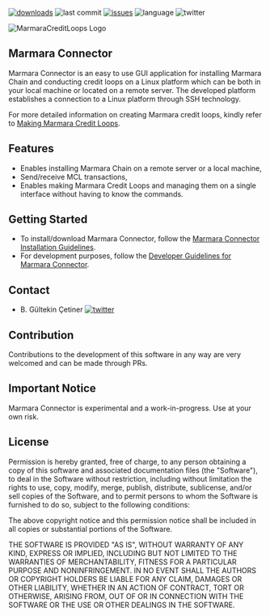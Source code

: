[![downloads](https://img.shields.io/github/downloads/marmarachain/marmara-connector/total?color=brightgreen&style=plastic)]()
![last commit](https://img.shields.io/github/last-commit/marmarachain/marmara-connector?color=blue)
[![issues](https://img.shields.io/github/issues/marmarachain/marmara-connector?color=yellow)](https://github.com/marmarachain/marmara-connector/issues)
![language](https://img.shields.io/github/languages/top/marmarachain/marmara-connector)
![twitter](https://img.shields.io/twitter/follow/marmarachain?label=marmarachain&style=social)

![MarmaraCreditLoops Logo](https://raw.githubusercontent.com/marmarachain/marmara/master/MCL-Logo.png "Marmara Credit Loops Logo")

## Marmara Connector
Marmara Connector is an easy to use GUI application for installing Marmara Chain and conducting credit loops on a Linux platform which can be both in your local machine or located on a remote server. 
The developed platform establishes a connection to a Linux platform through SSH technology.

For more detailed information on creating Marmara credit loops, kindly refer to [Making Marmara Credit Loops](https://github.com/marmarachain/marmara/wiki/How-to-make-Marmara-Credit-Loops?). 

## Features
- Enables installing Marmara Chain on a remote server or a local machine,
- Send/receive MCL transactions,
- Enables making Marmara Credit Loops and managing them on a single interface without having to know the commands.

## Getting Started

- To install/download Marmara Connector, follow the [Marmara Connector Installation Guidelines](https://github.com/marmarachain/marmara-connector/wiki).
- For development purposes, follow the [Developer Guidelines for Marmara Connector](https://github.com/marmarachain/marmara-connector/wiki/Getting-Started-with-Marmara-Connector-Development).

## Contact
- B. Gültekin Çetiner [![twitter](https://img.shields.io/twitter/follow/drcetiner?style=social)](https://twitter.com/drcetiner )

Contribution
---
Contributions to the development of this software in any way are very welcomed and can be made through PRs.

Important Notice
---
Marmara Connector is experimental and a work-in-progress. Use at your own risk. 
 
License
---
Permission is hereby granted, free of charge, to any person obtaining a copy of this software and associated documentation files (the "Software"), to deal in the Software without restriction, including without limitation the rights to use, copy, modify, merge, publish, distribute, sublicense, and/or sell copies of the Software, and to permit persons to whom the Software is furnished to do so, subject to the following conditions:

The above copyright notice and this permission notice shall be included in all copies or substantial portions of the Software.

THE SOFTWARE IS PROVIDED "AS IS", WITHOUT WARRANTY OF ANY KIND, EXPRESS OR IMPLIED, INCLUDING BUT NOT LIMITED TO THE WARRANTIES OF MERCHANTABILITY, FITNESS FOR A PARTICULAR PURPOSE AND NONINFRINGEMENT. IN NO EVENT SHALL THE AUTHORS OR COPYRIGHT HOLDERS BE LIABLE FOR ANY CLAIM, DAMAGES OR OTHER LIABILITY, WHETHER IN AN ACTION OF CONTRACT, TORT OR OTHERWISE, ARISING FROM, OUT OF OR IN CONNECTION WITH THE SOFTWARE OR THE USE OR OTHER DEALINGS IN THE SOFTWARE.
